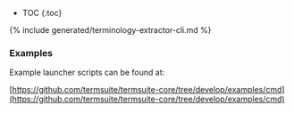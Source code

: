 * TOC
{:toc}

{% include generated/terminology-extractor-cli.md %}

### Examples

Example launcher scripts can be found at:

[https://github.com/termsuite/termsuite-core/tree/develop/examples/cmd](https://github.com/termsuite/termsuite-core/tree/develop/examples/cmd)
